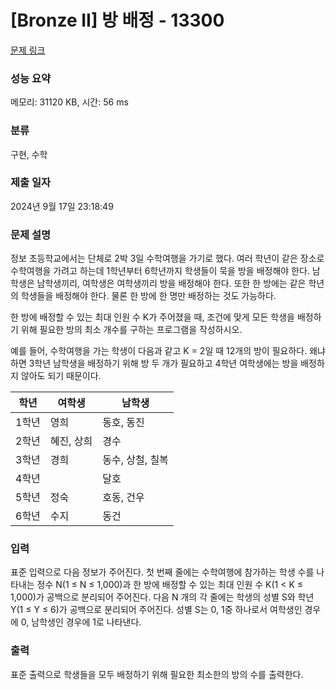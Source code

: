# [Bronze II] 방 배정 - 13300 

[문제 링크](https://www.acmicpc.net/problem/13300) 

### 성능 요약

메모리: 31120 KB, 시간: 56 ms

### 분류

구현, 수학

### 제출 일자

2024년 9월 17일 23:18:49

### 문제 설명

<p>정보 초등학교에서는 단체로 2박 3일 수학여행을 가기로 했다. 여러 학년이 같은 장소로 수학여행을 가려고 하는데 1학년부터 6학년까지 학생들이 묵을 방을 배정해야 한다. 남학생은 남학생끼리, 여학생은 여학생끼리 방을 배정해야 한다. 또한 한 방에는 같은 학년의 학생들을 배정해야 한다. 물론 한 방에 한 명만 배정하는 것도 가능하다.</p>

<p>한 방에 배정할 수 있는 최대 인원 수 K가 주어졌을 때, 조건에 맞게 모든 학생을 배정하기 위해 필요한 방의 최소 개수를 구하는 프로그램을 작성하시오.</p>

<p>예를 들어, 수학여행을 가는 학생이 다음과 같고 K = 2일 때 12개의 방이 필요하다. 왜냐하면 3학년 남학생을 배정하기 위해 방 두 개가 필요하고 4학년 여학생에는 방을 배정하지 않아도 되기 때문이다.</p>

<table class="table table-bordered table-center-30">
	<thead>
		<tr>
			<th>학년</th>
			<th>여학생</th>
			<th>남학생</th>
		</tr>
	</thead>
	<tbody>
		<tr>
			<td>1학년</td>
			<td>영희</td>
			<td>동호, 동진</td>
		</tr>
		<tr>
			<td>2학년</td>
			<td>혜진, 상희</td>
			<td>경수</td>
		</tr>
		<tr>
			<td>3학년</td>
			<td>경희</td>
			<td>동수, 상철, 칠복</td>
		</tr>
		<tr>
			<td>4학년</td>
			<td> </td>
			<td>달호</td>
		</tr>
		<tr>
			<td>5학년</td>
			<td>정숙</td>
			<td>호동, 건우</td>
		</tr>
		<tr>
			<td>6학년</td>
			<td>수지</td>
			<td>동건</td>
		</tr>
	</tbody>
</table>

### 입력 

 <p>표준 입력으로 다음 정보가 주어진다. 첫 번째 줄에는 수학여행에 참가하는 학생 수를 나타내는 정수 N(1 ≤ N ≤ 1,000)과 한 방에 배정할 수 있는 최대 인원 수 K(1 < K ≤ 1,000)가 공백으로 분리되어 주어진다. 다음 N 개의 각 줄에는 학생의 성별 S와 학년 Y(1 ≤ Y ≤ 6)가 공백으로 분리되어 주어진다. 성별 S는 0, 1중 하나로서 여학생인 경우에 0, 남학생인 경우에 1로 나타낸다. </p>

### 출력 

 <p>표준 출력으로 학생들을 모두 배정하기 위해 필요한 최소한의 방의 수를 출력한다.</p>


